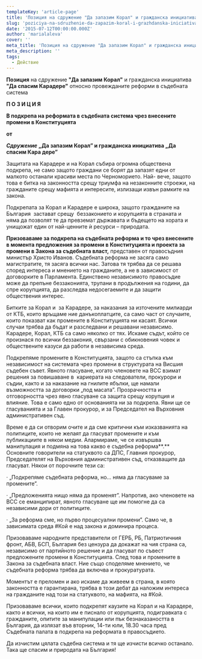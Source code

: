 ```yaml
---
templateKey: 'article-page'
title: 'Позиция на сдружение "Да запазим Корал" и гражданска инициатива "Да спасим Карадере" относно провежданите реформи в съдебната система'
slug: 'poziciya-na-sdruzhenie-da-zapazim-koral-i-grazhdanska-iniciativa-da-spasim-karadere-otnosno-provezhdanite-reformi-v-sudebnata-sistema'
date: '2015-07-12T00:00:00.000Z'
author: 'marialaleva'
cover: ''
meta_title: 'Позиция на сдружение "Да запазим Корал" и гражданска инициатива "Да спасим Карадере" относно провежданите реформи в съдебната система'
meta_description: ''
tags:
  - Действие
---
```


**Позиция** на сдружение **"Да запазим Корал"** и гражданска инициатива **"Да спасим Карадере"** относно провежданите реформи в съдебната система

**П О З И Ц И Я**

**В подкрепа на реформата в съдебната система чрез внесените промени в Конституцията**

**от**

**_Сдружение_ „Да запазим Корал” и гражданска инициатива „Да спасим Кара дере”**

Защитата на Карадере и на Корал събира огромна обществена подкрепа, не само защото граждани се борят да запазят едни от малкото останали красиви места по Черноморието. Най- вече, защото това е битка на законността срещу триумфа на незаконните строежи, на гражданите срещу мафията и интересите, излизащи извън рамките на закона.

Подкрепата за Корал и Карадере е широка, защото гражданите на България  застават срещу  беззаконието и корупцията в страната и няма да позволят те да превземат държавата и бъдещето на хората и унищожат един от най-ценните ѝ ресурси – природата.

**Призоваваме за подкрепа на съдебната реформа и то чрез внесените в момента предложения за промени в Конституцията и проекта за промени в Закона за съдебната власт,** представен от правосъдния министър Христо Иванов. Съдебната реформа не засяга само магистратите, тя засяга всички нас. Затова тя трябва да се решава според интереса и мнението на гражданите, а не в зависимост от договорките в Парламента. Единствено независимото правосъдие може да препъне беззаконията, трупани в продължения на години, да спре корупцията, да разследва недосегаемите и да защити обществения интерес.

Битките за Корал и  за Карадере, за наказания за източените милиарди от КТБ, които връщаме ние данъкоплатците, са само част от случаите, които показват как промените в Конституцията ни касаят. Всички случаи трябва да бъдат и разследвани и решавани независимо. Карадере, Корал, КТБ са само няколко от тях. Искаме съдът, който се произнася по всички беззакония, свързани с обикновения човек и обществените казуси да работи в независима среда.

Подкрепяме промените в Конституцията, защото са стъпка към независимост на системата чрез промени в структурата на Висшия съдебен съвет. Явното гласуване, когато членовете на ВСС взимат решения за повишаване в  кариерата на следователи, прокурори и съдии, както и за наказание на гнилите ябълки, ще намали възможността за договорки „под масата”. Прозрачността и отговорността чрез явно гласуване са защита срещу корупция и влияние. Това е само едно от основанията ни за подкрепа. Явни ще се гласуванията и за Главен прокурор, и за Председател на Върховния административен съд.

Време е да си отворим очите и да сме критични към изказванията на политиците, които не желаят да гласуват промените и към публикациите в някои медии. Алармираме, че се извършва манипулация и подмяна на това какво е съдебна реформа**.** Основните говорители на статуквото са ДПС, Главния прокурор, Председателят на Върховния административен съд, отказващите да гласуват. Някои от порочните тези са:

· „Подкрепяме съдебната реформа, но... няма да гласуваме за промените”.

· „Предложенията нищо няма да променят”. Напротив, ако членовете на ВСС се еманципират, явното гласуване ще им помогне да са независими дори от политиците.

· „За реформа сме, но първо процесуални промени”. Само че, в зависимата среда #Кой е над закона и доминира процеса.

Призоваваме народните представители от ГЕРБ, РБ, Патриотичния фронт, АБВ, БСП, България без цензура да докажат на чия страна са, независимо от партийното решение и да гласуват по съвест предложените промени в Конституцията. След това и промените в Закона за съдебната власт. Ние също споделяме мнението, че съдебната реформа трябва да включва и прокуратурата.

Моментът е преломен и ако искаме да живеем в страна, в която законността е гарантирана, трябва в този дебат да наложим интереса на гражданите над този на статуквото, на мафията, на #Кой.

Призоваваме всички, които подкрепят каузите на Корал и на Карадере, както и всички, на които им е писнало от корупцията, подигравката с гражданите, опитите за манипулации или пък безнаказаността в България, да излязат във вторник, 14-ти юли, 18.30 часа пред Съдебната палата в подкрепа на реформата в правосъдието.

Да изчистим цялата съдебна система и тя ще изчисти всичко останало. Така ще спасим и природата на България!
